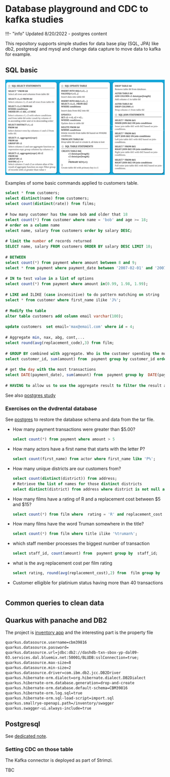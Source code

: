 # Database playground and CDC to kafka studies

!!!- "info"
    Updated 8/20/2022 - postgres content

This repository supports simple studies for data base play (SQL, JPA) like db2, postgresql and mysql and change data capture to move data to kafka for example.

## SQL basic

![](./images/sql-cheat-cheet.png)

Examples of some basic commands applied to customers table.

```sql
select * from customers;
select distinct(name) from customers;
select count(distinct(rate)) from films;

# how many customer has the name bob and older that 18
select count(*) from customer where name = 'bob' and age >= 18;
# order on a column name
select name, salary from customers order by salary DESC;

# limit the number of records returned
SELECT name, salary FROM customers ORDER BY salary DESC LIMIT 10;

# BETWEEN
select count(*) from payment where amount between 8 and 9;
select * from payment where payment_date between '2007-02-01' and '2007-2-15';

# IN to test value in a list of options
select count(*) from payment where amount in(0.99, 1.98, 1.99);

# LIKE and ILIKE (case incensitive) to do pattern matching on string
select * from customer where first_name ilike 'J%';

# Modify the table
alter table customers add column email varchar(100);

update customers  set email='max@email.com' where id = 4;

# Aggregate min, nax, abg, cont,...
select round(avg(replacement_code),3) from film;

# GROUP BY combined with aggregate. Who is the customer spending the most
select customer_id, sum(amount) from  payment group by customer_id order by sum(amount) DESC;

# get the day with the most transactions
select DATE(payment_date), sum(amount) from  payment group by  DATE(payment_date) order by sum(amount) DESC;

# HAVING to allow us to use the aggregate result to filter the result along with group by

```

See also [postgres study](./postgres.md)

### Exercises on the dvdrental database

See [postgres](./postgres.md) to restore the database schema and data from the tar file.

* How many payment transactions were greater than $5.00?

    ```sql
    select count(*) from payment where amount > 5
    ```

* How many actors have a first name that starts with the letter P?


    ```sql
    select count(first_name) from actor where first_name like 'P%';
    ```
* How many unique districts are our customers from?

    ```sql
    select count(distinct(district)) from address;
    # Retrieve the list of names for those distinct districts 
    select distinct(district) from address where district is not null and district != '' order by district asc;
    ```

* How many films have a rating of R and a replacement cost between $5 and $15?

    ```sql
    select count(*) from film where  rating = 'R' and replacement_cost between 5 and 15;
    ```
* How many films have the word Truman somewhere in the title?

    ```sql
    select count(*) from film where title ilike '%truman%';
    ```
* which staff member processes the biggest number of transaction

    ```sql
    select staff_id, count(amount) from  payment group by  staff_id;
    ```
* what is the avg replacement cost per film rating

    ```sql
    select rating, round(avg(replacement_cost),2) from  film group by  rating;
    ```
* Customer elligible for platinium status having more than 40 transactions

    ```sql
    ```
    
## Common queries to clean data
## Quarkus with panache and DB2

The project is [inventory app](https://github.com/jbcodeforce/eda-kconnect-lab/tree/master/inventory-app) and the interesting part is the property file

```properties
quarkus.datasource.username=cbm39816
quarkus.datasource.password=
quarkus.datasource.url=jdbc:db2://dashdb-txn-sbox-yp-dal09-03.services.dal.bluemix.net:50001/BLUDB:sslConnection=true;
quarkus.datasource.max-size=8
quarkus.datasource.min-size=2
quarkus.datasource.driver=com.ibm.db2.jcc.DB2Driver
quarkus.hibernate-orm.dialect=org.hibernate.dialect.DB2Dialect
quarkus.hibernate-orm.database.generation=drop-and-create
quarkus.hibernate-orm.database.default-schema=CBM39816
quarkus.hibernate-orm.log.sql=true
quarkus.hibernate-orm.sql-load-script=import.sql
quarkus.smallrye-openapi.path=/inventory/swagger
quarkus.swagger-ui.always-include=true
```

## Postgresql

See [dedicated note](./postgres.md).

### Setting CDC on those table

The Kafka connector is deployed as part of Strimzi. 

TBC